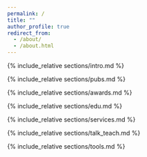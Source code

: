 ```yaml
---
permalink: /
title: ""
author_profile: true
redirect_from: 
  - /about/
  - /about.html
---
```


{% include_relative sections/intro.md %}

{% include_relative sections/pubs.md %}

{% include_relative sections/awards.md %}

{% include_relative sections/edu.md %}

{% include_relative sections/services.md %}

{% include_relative sections/talk_teach.md %}

{% include_relative sections/tools.md %}
